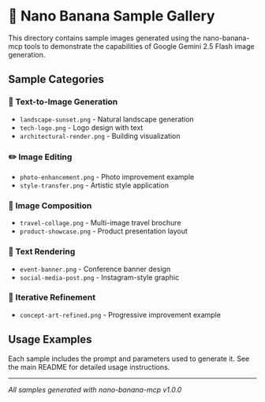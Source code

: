 # 📸 Nano Banana Sample Gallery

This directory contains sample images generated using the nano-banana-mcp tools to demonstrate the capabilities of Google Gemini 2.5 Flash image generation.

## Sample Categories

### 🎨 Text-to-Image Generation
- `landscape-sunset.png` - Natural landscape generation
- `tech-logo.png` - Logo design with text
- `architectural-render.png` - Building visualization

### ✏️ Image Editing 
- `photo-enhancement.png` - Photo improvement example
- `style-transfer.png` - Artistic style application

### 🔄 Image Composition
- `travel-collage.png` - Multi-image travel brochure
- `product-showcase.png` - Product presentation layout

### 🎯 Text Rendering
- `event-banner.png` - Conference banner design
- `social-media-post.png` - Instagram-style graphic

### 🔧 Iterative Refinement
- `concept-art-refined.png` - Progressive improvement example

## Usage Examples

Each sample includes the prompt and parameters used to generate it. See the main README for detailed usage instructions.

---

*All samples generated with nano-banana-mcp v1.0.0*
